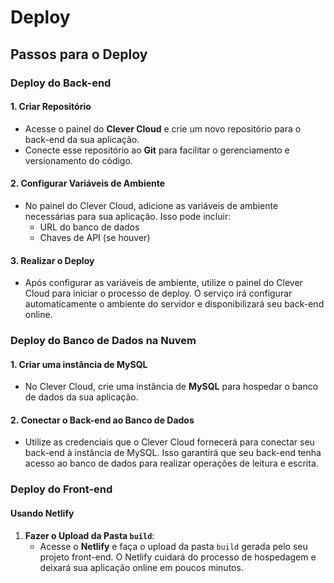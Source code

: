 # Deploy

## Passos para o Deploy

### Deploy do Back-end

#### 1. Criar Repositório
- Acesse o painel do **Clever Cloud** e crie um novo repositório para o back-end da sua aplicação.
- Conecte esse repositório ao **Git** para facilitar o gerenciamento e versionamento do código.

#### 2. Configurar Variáveis de Ambiente
- No painel do Clever Cloud, adicione as variáveis de ambiente necessárias para sua aplicação. Isso pode incluir:
  - URL do banco de dados
  - Chaves de API (se houver)

#### 3. Realizar o Deploy
- Após configurar as variáveis de ambiente, utilize o painel do Clever Cloud para iniciar o processo de deploy. O serviço irá configurar automaticamente o ambiente do servidor e disponibilizará seu back-end online.

### Deploy do Banco de Dados na Nuvem

#### 1. Criar uma instância de MySQL
- No Clever Cloud, crie uma instância de **MySQL** para hospedar o banco de dados da sua aplicação.

#### 2. Conectar o Back-end ao Banco de Dados
- Utilize as credenciais que o Clever Cloud fornecerá para conectar seu back-end à instância de MySQL. Isso garantirá que seu back-end tenha acesso ao banco de dados para realizar operações de leitura e escrita.

### Deploy do Front-end

#### Usando Netlify
1. **Fazer o Upload da Pasta `build`**:
   - Acesse o **Netlify** e faça o upload da pasta `build` gerada pelo seu projeto front-end. O Netlify cuidará do processo de hospedagem e deixará sua aplicação online em poucos minutos. 

